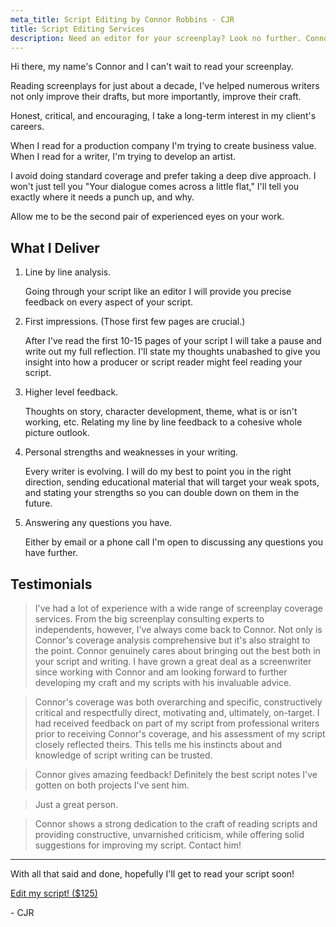 ```yaml
---
meta_title: Script Editing by Connor Robbins - CJR
title: Script Editing Services
description: Need an editor for your screenplay? Look no further. Connor is trusted by many, not only to improve your draft, but improve your craft.
---
```


Hi there, my name's Connor and I can't wait to read your screenplay.

Reading screenplays for just about a decade, I've helped numerous writers not only improve their drafts, but more importantly, improve their craft.

Honest, critical, and encouraging, I take a long-term interest in my client's careers.

When I read for a production company I'm trying to create business value. When I read for a writer, I'm trying to develop an artist.

I avoid doing standard coverage and prefer taking a deep dive approach. I won't just tell you "Your dialogue comes across a little flat," I'll tell you exactly where it needs a punch up, and why.

Allow me to be the second pair of experienced eyes on your work.

## What I Deliver

<ol>
<li>Line by line analysis.</li>
<p>Going through your script like an editor I will provide you precise feedback on every aspect of your script.</p>
<li>First impressions. (Those first few pages are crucial.)</li>
<p>After I've read the first 10-15 pages of your script I will take a pause and write out my full reflection. I'll state my thoughts unabashed to give you insight into how a producer or script reader might feel reading your script.</p>
<li>Higher level feedback.</li>
<p>Thoughts on story, character development, theme, what is or isn't working, etc. Relating my line by line feedback to a cohesive whole picture outlook.</p>
<li>Personal strengths and weaknesses in your writing.</li>
<p>Every writer is evolving. I will do my best to point you in the right direction, sending educational material that will target your weak spots, and stating your strengths so you can double down on them in the future.</p>
<li>Answering any questions you have.</li>
<p>Either by email or a phone call I'm open to discussing any questions you have further.</p>
</ol>

## Testimonials

> I've had a lot of experience with a wide range of screenplay coverage services. From the big screenplay consulting experts to independents, however, I've always come back to Connor. Not only is Connor's coverage analysis comprehensive but it's also straight to the point. Connor genuinely cares about bringing out the best both in your script and writing. I have grown a great deal as a screenwriter since working with Connor and am looking forward to further developing my craft and my scripts with his invaluable advice.

> Connor's coverage was both overarching and specific, constructively critical and respectfully direct, motivating and, ultimately, on-target. I had received feedback on part of my script from professional writers prior to receiving Connor's coverage, and his assessment of my script closely reflected theirs. This tells me his instincts about and knowledge of script writing can be trusted.

> Connor gives amazing feedback! Definitely the best script notes I've gotten on both projects I've sent him.

> Just a great person.

> Connor shows a strong dedication to the craft of reading scripts and providing constructive, unvarnished criticism, while offering solid suggestions for improving my script. Contact him!

---

With all that said and done, hopefully I'll get to read your script soon!

<a class="gumroad-button" href="https://gum.co/zlwZG?wanted=true" target="_blank" data-gumroad-single-product="true">Edit my script! ($125)</a>

\- CJR

<script src="https://gumroad.com/js/gumroad.js"></script>

